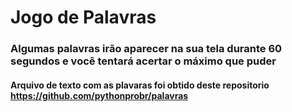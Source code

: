 # Jogo de Palavras
### Algumas palavras irão aparecer na sua tela durante 60 segundos e você tentará acertar o máximo que puder

#### Arquivo de texto com as plavaras foi obtido deste repositorio https://github.com/pythonprobr/palavras
